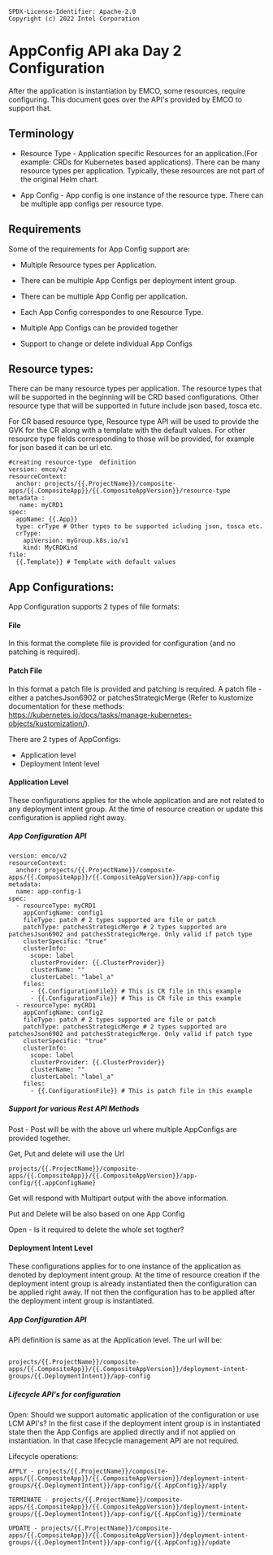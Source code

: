 ```
SPDX-License-Identifier: Apache-2.0
Copyright (c) 2022 Intel Corporation
```
# AppConfig API aka Day 2 Configuration

After the application is instantiation by EMCO, some resources, require configuring. This document goes over the API's provided by EMCO to support that.

## Terminology

- </b>Resource Type</b> - Application specific Resources for an application.(For example: CRDs for Kubernetes based applications). There can be many resource types per application. Typically, these resources are not part of the original Helm chart.

- </b>App Config</b> - App config is one instance of the resource type. There can be multiple app configs per resource type.


## Requirements

Some of the requirements for App Config support are:

- Multiple Resource types per Application.

- There can be multiple App Configs per deployment intent group.

- There can be multiple App Config per application.

- Each App Config correspondes to one Resource Type.

- Multiple App Configs can be provided together

- Support to change or delete individual App Configs


## Resource types:

There can be many resource types per application. The resource types that will be supported in the beginning will be CRD based configurations. Other resource type that will be supported in future include json based, tosca etc.

For CR based resource type, Resource type API will be used to provide the GVK for the CR along with a template with the default values.
For other resource type fields corresponding to those will be provided, for example for json based it can be url etc.

```
#creating resource-type  definition
version: emco/v2
resourceContext:
  anchor: projects/{{.ProjectName}}/composite-apps/{{.CompositeApp}}/{{.CompositeAppVersion}}/resource-type
metadata :
   name: myCRD1
spec:
  appName: {{.App}}
  type: crType # Other types to be supported icluding json, tosca etc.
  crType:
    apiVersion: myGroup.k8s.io/v1
    kind: MyCRDKind
file:
  {{.Template}} # Template with default values
```

## App Configurations:

App Configuration supports 2 types of file formats:

#### File

In this format the complete file is provided for configuration (and no patching is required).

#### Patch File

In this format a patch file is provided and patching is required. A patch file - either a patchesJson6902 or patchesStrategicMerge (Refer to kustomize documentation for these methods: https://kubernetes.io/docs/tasks/manage-kubernetes-objects/kustomization/).


There are 2 types of AppConfigs:

- Application level
- Deployment Intent level


#### Application Level

These configurations applies for the whole application and are not related to any deployment intent group. At the time of
resource creation or update this configuration is applied right away.


##### App Configuration API

```
version: emco/v2
resourceContext:
  anchor: projects/{{.ProjectName}}/composite-apps/{{.CompositeApp}}/{{.CompositeAppVersion}}/app-config
metadata:
  name: app-config-1
spec:
  - resourceType: myCRD1
    appConfigName: config1
    fileType: patch # 2 types supported are file or patch
    patchType: patchesStrategicMerge # 2 types supported are patchesJson6902 and patchesStrategicMerge. Only valid if patch type
    clusterSpecific: "true"
    clusterInfo:
      scope: label
      clusterProvider: {{.ClusterProvider}}
      clusterName: ""
      clusterLabel: "label_a"
    files:
      - {{.ConfigurationFile}} # This is CR file in this example
      - {{.ConfigurationFile}} # This is CR file in this example
  - resourceType: myCRD1
    appConfigName: config2
    fileType: patch # 2 types supported are file or patch
    patchType: patchesStrategicMerge # 2 types supported are patchesJson6902 and patchesStrategicMerge. Only valid if patch type
    clusterSpecific: "true"
    clusterInfo:
      scope: label
      clusterProvider: {{.ClusterProvider}}
      clusterName: ""
      clusterLabel: "label_a"
    files:
      - {{.ConfigurationFile}} # This is patch file in this example

```

##### Support for various Rest API Methods

Post - Post will be with the above url where multiple AppConfigs are provided together.

Get, Put and delete will use the Url

```
projects/{{.ProjectName}}/composite-apps/{{.CompositeApp}}/{{.CompositeAppVersion}}/app-config/{{.appConfigName}

```

Get will respond with Multipart output with the above information.

Put and Delete will be also based on one App Config

Open - Is it required to delete the whole set togther?


#### Deployment Intent Level

These configurations applies for to one instance of the application as denoted by deployment intent group. At the time of
resource creation if the deployment intent group is already instantiated then the configuration can be applied right away. If not then the configuration has to be applied after the deployment intent group is instantiated.


##### App Configuration API

API definition is same as at the Application level. The url will be:

```

projects/{{.ProjectName}}/composite-apps/{{.CompositeApp}}/{{.CompositeAppVersion}}/deployment-intent-groups/{{.DeploymentIntent}}/app-config

```

##### Lifecycle API's for configuration

Open: Should we support automatic application of the configuration or use LCM API's? In the first case if the deployment intent group is in instantiated state then the App Configs are applied directly and if not applied on instantiation. In that case lifecycle management API are not required.

Lifecycle operations:

```
APPLY - projects/{{.ProjectName}}/composite-apps/{{.CompositeApp}}/{{.CompositeAppVersion}}/deployment-intent-groups/{{.DeploymentIntent}}/app-config/{{.AppConfig}}/apply
```
```
TERMINATE - projects/{{.ProjectName}}/composite-apps/{{.CompositeApp}}/{{.CompositeAppVersion}}/deployment-intent-groups/{{.DeploymentIntent}}/app-config/{{.AppConfig}}/terminate
```
```
UPDATE - projects/{{.ProjectName}}/composite-apps/{{.CompositeApp}}/{{.CompositeAppVersion}}/deployment-intent-groups/{{.DeploymentIntent}}/app-config/{{.AppConfig}}/update
```


